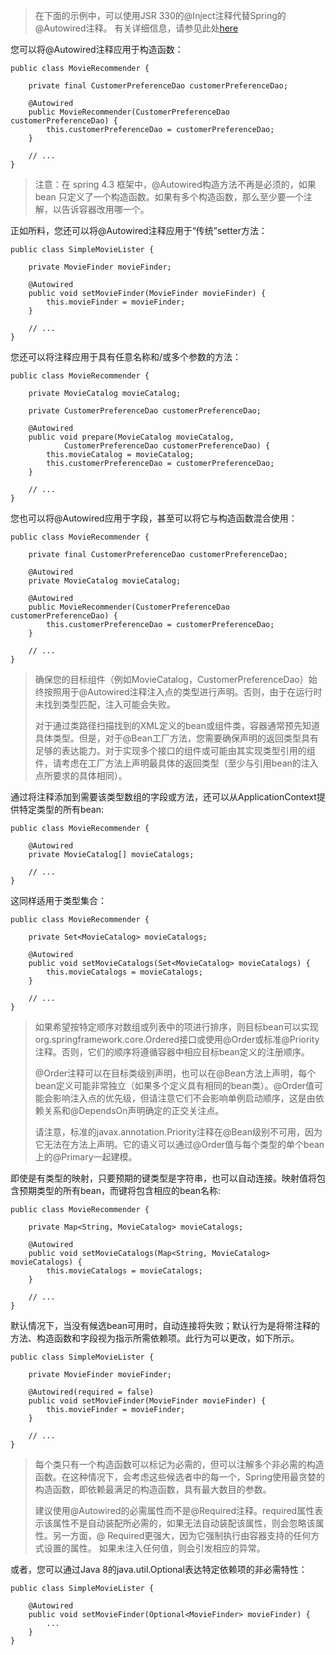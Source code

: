 > 在下面的示例中，可以使用JSR 330的@Inject注释代替Spring的@Autowired注释。 有关详细信息，请参见此处[here](https://docs.spring.io/spring/docs/4.3.20.RELEASE/spring-framework-reference/htmlsingle/#beans-standard-annotations)

您可以将@Autowired注释应用于构造函数：

```
public class MovieRecommender {

    private final CustomerPreferenceDao customerPreferenceDao;

    @Autowired
    public MovieRecommender(CustomerPreferenceDao customerPreferenceDao) {
        this.customerPreferenceDao = customerPreferenceDao;
    }

    // ...
}
```

> 注意：在 spring 4.3 框架中，@Autowired构造方法不再是必须的，如果 bean 只定义了一个构造函数。如果有多个构造函数，那么至少要一个注解，以告诉容器改用哪一个。

正如所料，您还可以将@Autowired注释应用于“传统”setter方法：

```
public class SimpleMovieLister {

    private MovieFinder movieFinder;

    @Autowired
    public void setMovieFinder(MovieFinder movieFinder) {
        this.movieFinder = movieFinder;
    }

    // ...
}
```

您还可以将注释应用于具有任意名称和/或多个参数的方法：

```
public class MovieRecommender {

    private MovieCatalog movieCatalog;

    private CustomerPreferenceDao customerPreferenceDao;

    @Autowired
    public void prepare(MovieCatalog movieCatalog,
            CustomerPreferenceDao customerPreferenceDao) {
        this.movieCatalog = movieCatalog;
        this.customerPreferenceDao = customerPreferenceDao;
    }

    // ...
}
```

您也可以将@Autowired应用于字段，甚至可以将它与构造函数混合使用：

```
public class MovieRecommender {

    private final CustomerPreferenceDao customerPreferenceDao;

    @Autowired
    private MovieCatalog movieCatalog;

    @Autowired
    public MovieRecommender(CustomerPreferenceDao customerPreferenceDao) {
        this.customerPreferenceDao = customerPreferenceDao;
    }

    // ...
}
```

> 确保您的目标组件（例如MovieCatalog，CustomerPreferenceDao）始终按照用于@Autowired注释注入点的类型进行声明。否则，由于在运行时未找到类型匹配，注入可能会失败。
>
> 对于通过类路径扫描找到的XML定义的bean或组件类，容器通常预先知道具体类型。但是，对于@Bean工厂方法，您需要确保声明的返回类型具有足够的表达能力。对于实现多个接口的组件或可能由其实现类型引用的组件，请考虑在工厂方法上声明最具体的返回类型（至少与引用bean的注入点所要求的具体相同）。

通过将注释添加到需要该类型数组的字段或方法，还可以从ApplicationContext提供特定类型的所有bean:

```
public class MovieRecommender {

    @Autowired
    private MovieCatalog[] movieCatalogs;

    // ...
}
```

这同样适用于类型集合：

```
public class MovieRecommender {

    private Set<MovieCatalog> movieCatalogs;

    @Autowired
    public void setMovieCatalogs(Set<MovieCatalog> movieCatalogs) {
        this.movieCatalogs = movieCatalogs;
    }

    // ...
}
```

> 如果希望按特定顺序对数组或列表中的项进行排序，则目标bean可以实现org.springframework.core.Ordered接口或使用@Order或标准@Priority注释。否则，它们的顺序将遵循容器中相应目标bean定义的注册顺序。
>
> @Order注释可以在目标类级别声明，也可以在@Bean方法上声明，每个bean定义可能非常独立（如果多个定义具有相同的bean类）。@Order值可能会影响注入点的优先级，但请注意它们不会影响单例启动顺序，这是由依赖关系和@DependsOn声明确定的正交关注点。
>
> 请注意，标准的javax.annotation.Priority注释在@Bean级别不可用，因为它无法在方法上声明。它的语义可以通过@Order值与每个类型的单个bean上的@Primary一起建模。

即使是有类型的映射，只要预期的键类型是字符串，也可以自动连接。映射值将包含预期类型的所有bean，而键将包含相应的bean名称:

```
public class MovieRecommender {

    private Map<String, MovieCatalog> movieCatalogs;

    @Autowired
    public void setMovieCatalogs(Map<String, MovieCatalog> movieCatalogs) {
        this.movieCatalogs = movieCatalogs;
    }

    // ...
}
```

默认情况下，当没有候选bean可用时，自动连接将失败；默认行为是将带注释的方法、构造函数和字段视为指示所需依赖项。此行为可以更改，如下所示。

```
public class SimpleMovieLister {

    private MovieFinder movieFinder;

    @Autowired(required = false)
    public void setMovieFinder(MovieFinder movieFinder) {
        this.movieFinder = movieFinder;
    }

    // ...
}
```

> 每个类只有一个构造函数可以标记为必需的，但可以注解多个非必需的构造函数。在这种情况下，会考虑这些候选者中的每一个，Spring使用最贪婪的构造函数，即依赖最满足的构造函数，具有最大数目的参数。
>
> 建议使用@Autowired的必需属性而不是@Required注释。required属性表示该属性不是自动装配所必需的，如果无法自动装配该属性，则会忽略该属性。另一方面，@ Required更强大，因为它强制执行由容器支持的任何方式设置的属性。 如果未注入任何值，则会引发相应的异常。

或者，您可以通过Java 8的java.util.Optional表达特定依赖项的非必需特性：

```
public class SimpleMovieLister {

    @Autowired
    public void setMovieFinder(Optional<MovieFinder> movieFinder) {
        ...
    }
}
```



